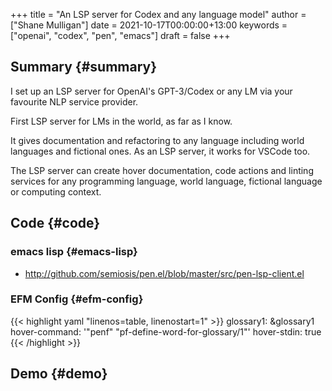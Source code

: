 +++
title = "An LSP server for Codex and any language model"
author = ["Shane Mulligan"]
date = 2021-10-17T00:00:00+13:00
keywords = ["openai", "codex", "pen", "emacs"]
draft = false
+++

## Summary {#summary}

I set up an LSP server for OpenAI's
GPT-3/Codex or any LM via your favourite NLP
service provider.

First LSP server for LMs in the world, as far
as I know.

It gives documentation and refactoring to any
language including world languages and
fictional ones. As an LSP server, it works for
VSCode too.

The LSP server can create hover documentation,
code actions and linting services for any
programming language, world language, fictional
language or computing context.


## Code {#code}


### emacs lisp {#emacs-lisp}

-   <http://github.com/semiosis/pen.el/blob/master/src/pen-lsp-client.el>


### EFM Config {#efm-config}

{{< highlight yaml "linenos=table, linenostart=1" >}}
glossary1: &glossary1
  hover-command: '"penf" "pf-define-word-for-glossary/1"'
  hover-stdin: true
{{< /highlight >}}


## Demo {#demo}

<!-- Play on asciinema.com -->
<!-- <a title="asciinema recording" href="https://asciinema.org/a/qCTVSRGZgUZruwuiW1JVaNI6t" target="_blank"><img alt="asciinema recording" src="https://asciinema.org/a/qCTVSRGZgUZruwuiW1JVaNI6t.svg" /></a> -->
<!-- Play on the blog -->
<script src="https://asciinema.org/a/qCTVSRGZgUZruwuiW1JVaNI6t.js" id="asciicast-qCTVSRGZgUZruwuiW1JVaNI6t" async></script>